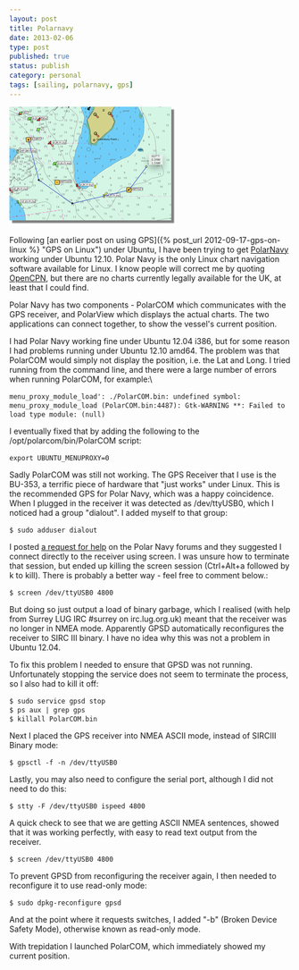```yaml
--- 
layout: post 
title: Polarnavy
date: 2013-02-06
type: post 
published: true 
status: publish
category: personal
tags: [sailing, polarnavy, gps]
---
```


<img src="/assets/polar-navy.png" class="image-right" alt="Polar Navy">

Following [an earlier post on using GPS]({% post_url 2012-09-17-gps-on-linux %} "GPS on Linux") under Ubuntu, I have been
trying to get [PolarNavy](http://www.polarnavy.com/ "Polar Navy")
working under Ubuntu 12.10. Polar Navy is the only Linux chart
navigation software available for Linux. I know people will correct me
by quoting [OpenCPN](http://opencpn.org/ "OpenCPN"), but there are no
charts currently legally available for the UK, at least that I could
find.

<!--more-->

Polar Navy has two components - PolarCOM which communicates with the GPS
receiver, and PolarView which displays the actual charts. The two
applications can connect together, to show the vessel's current
position.

I had Polar Navy working fine under Ubuntu 12.04 i386, but for some
reason I had problems running under Ubuntu 12.10 amd64. The problem was
that PolarCOM would simply not display the position, i.e. the Lat and
Long. I tried running from the command line, and there were a large
number of errors when running PolarCOM, for example:\

    menu_proxy_module_load': ./PolarCOM.bin: undefined symbol: menu_proxy_module_load (PolarCOM.bin:4487): Gtk-WARNING **: Failed to load type module: (null)

I eventually fixed that by adding the following to the
/opt/polarcom/bin/PolarCOM script:

    export UBUNTU_MENUPROXY=0

Sadly PolarCOM was still not working. The GPS Receiver that I use is the
BU-353, a terrific piece of hardware that "just works" under Linux. This
is the recommended GPS for Polar Navy, which was a happy coincidence.
When I plugged in the receiver it was detected as /dev/ttyUSB0, which I
noticed had a group "dialout". I added myself to that group:

    $ sudo adduser dialout

I posted [a request for help](http://support.polarnavy.com/forum/read.php?1,494 "PolarNavy support")
on the Polar Navy forums and they suggested I connect directly to the
receiver using screen. I was unsure how to terminate that session, but
ended up killing the screen session (Ctrl+Alt+a followed by k to kill).
There is probably a better way - feel free to comment below.:

    $ screen /dev/ttyUSB0 4800

But doing so just output a load of binary garbage, which I realised
(with help from Surrey LUG IRC \#surrey on irc.lug.org.uk) meant that
the receiver was no longer in NMEA mode. Apparently GPSD automatically
reconfigures the receiver to SIRC III binary. I have no idea why this
was not a problem in Ubuntu 12.04.

To fix this problem I needed to ensure that GPSD was not running.
Unfortunately stopping the service does not seem to terminate the
process, so I also had to kill it off:

    $ sudo service gpsd stop
    $ ps aux | grep gps
    $ killall PolarCOM.bin

Next I placed the GPS receiver into NMEA ASCII mode, instead of SIRCIII
Binary mode:

    $ gpsctl -f -n /dev/ttyUSB0

Lastly, you may also need to configure the serial port, although I did
not need to do this:

    $ stty -F /dev/ttyUSB0 ispeed 4800

A quick check to see that we are getting ASCII NMEA sentences, showed
that it was working perfectly, with easy to read text output from the
receiver.

    $ screen /dev/ttyUSB0 4800

To prevent GPSD from reconfiguring the receiver again, I then needed to
reconfigure it to use read-only mode:

    $ sudo dpkg-reconfigure gpsd

And at the point where it requests switches, I added "-b" (Broken Device
Safety Mode), otherwise known as read-only mode.

With trepidation I launched PolarCOM, which immediately showed my
current position.

